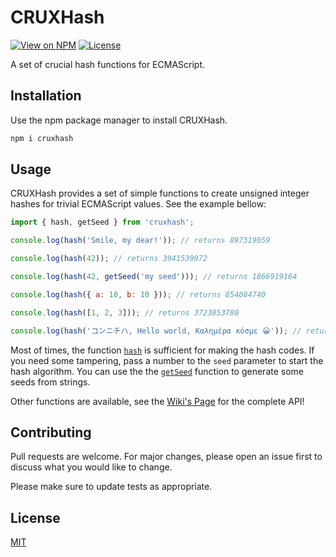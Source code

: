 # CRUXHash

[![View on NPM](https://img.shields.io/npm/v/cruxhash?style=flat-square)](https://www.npmjs.com/package/cruxhash)
[![License](https://img.shields.io/npm/l/cruxhash?style=flat-square)](https://maxroecker.mit-license.org/)

A set of crucial hash functions for ECMAScript.

## Installation

Use the npm package manager to install CRUXHash.

```bash
npm i cruxhash
```

## Usage

CRUXHash provides a set of simple functions to create unsigned integer hashes
for trivial ECMAScript values. See the example bellow:

```js
import { hash, getSeed } from 'cruxhash';

console.log(hash('Smile, my dear!')); // returns 897319059

console.log(hash(42)); // returns 3941539072

console.log(hash(42, getSeed('my seed'))); // returns 1866919164

console.log(hash({ a: 10, b: 10 })); // returns 854084740

console.log(hash([1, 2, 3])); // returns 3723853780

console.log(hash('コンニチハ, Hello world, Καλημέρα κόσμε 😀')); // returns 914674453
```

Most of times, the function [`hash`][hash] is sufficient for making the hash
codes. If you need some tampering, pass a number to the `seed` parameter to
start the hash algorithm. You can use the the [`getSeed`][getSeed] function to
generate some seeds from strings.

Other functions are available, see the [Wiki's Page][Wiki] for the complete API!

## Contributing

Pull requests are welcome. For major changes, please open an issue first to
discuss what you would like to change.

Please make sure to update tests as appropriate.

## License

[MIT](https://maxroecker.mit-license.org/)

[Wang]: http://burtleburtle.net/bob/hash/integer.html
[Murmur3]: https://github.com/aappleby/smhasher/blob/master/src/MurmurHash3.cpp
[Wiki]: https://github.com/MaxRoecker/cruxhash/wiki
[hash]: https://github.com/MaxRoecker/cruxhash/wiki#hash
[getSeed]: https://github.com/MaxRoecker/cruxhash/wiki#getseed
